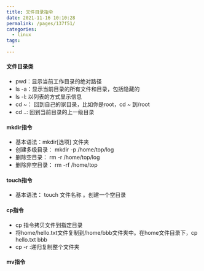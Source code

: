 ```yaml
---
title: 文件目录指令
date: 2021-11-16 10:10:28
permalink: /pages/137f51/
categories:
  - linux
tags:
  - 
---
```

#### 文件目录类
* pwd：显示当前工作目录的绝对路径
* ls -a：显示当前目录的所有文件和目录，包括隐藏的
* ls -l: 以列表的方式显示信息
* cd ~： 回到自己的家目录，比如你是root，cd ~ 到/root
* cd ..: 回到当前目录的上一级目录
#### mkdir指令
* 基本语法：mkdir[选项] 文件夹
* 创建多级目录： mkdir -p /home/top/log
* 删除空目录： rm -r /home/top/log
* 删除非空目录： rm -rf /home/top
#### touch指令
* 基本语法： touch 文件名称 。创建一个空目录
#### cp指令
* cp 指令拷贝文件到指定目录
* 将home/hello.txt文件复制到/home/bbb文件夹中。在home文件目录下，cp hello.txt bbb
* cp -r :递归复制整个文件夹
#### mv指令
